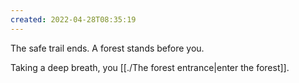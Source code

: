 ```yaml
---
created: 2022-04-28T08:35:19
---
```

The safe trail ends. A forest stands before you. 

Taking a deep breath, you [[./The forest entrance|enter the forest]].

